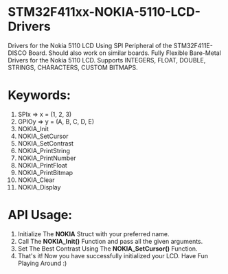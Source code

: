 #  STM32F411xx-NOKIA-5110-LCD-Drivers

Drivers for the Nokia 5110 LCD Using SPI Peripheral of the STM32F411E-DISCO Board. Should also work on similar boards. Fully Flexible Bare-Metal Drivers for the Nokia 5110 LCD. Supports INTEGERS, FLOAT, DOUBLE, STRINGS, CHARACTERS, CUSTOM BITMAPS.

# Keywords:
1. SPIx => x = (1, 2, 3)
2. GPIOy => y = (A, B, C, D, E)
3. NOKIA_Init
4. NOKIA_SetCursor
5. NOKIA_SetContrast
6. NOKIA_PrintString
7. NOKIA_PrintNumber
8. NOKIA_PrintFloat
9. NOKIA_PrintBitmap
10. NOKIA_Clear
11. NOKIA_Display

# API Usage:
1. Initialize The **NOKIA** Struct with your preferred name.
2. Call The **NOKIA_Init()** Function and pass all the given arguments.
3. Set The Best Contrast Using The **NOKIA_SetCursor()** Function.
4. That's it! Now you have successfully initialized your LCD. Have Fun Playing Around :)
